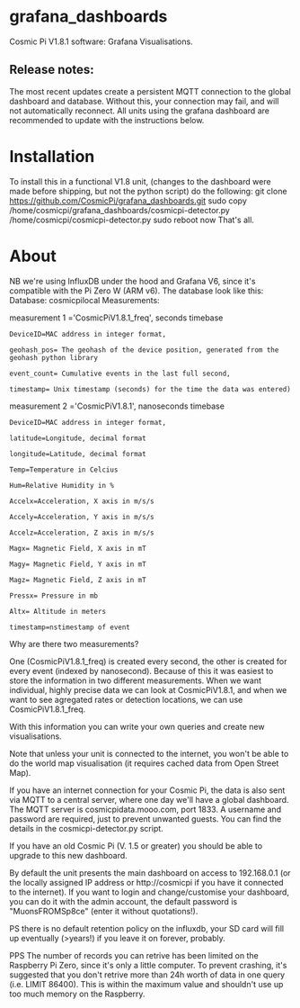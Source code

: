 # grafana_dashboards
Cosmic Pi V1.8.1 software: Grafana Visualisations.

## Release notes:
The most recent updates create a persistent MQTT connection to the global dashboard and database. Without this, your connection may fail, and will not automatically reconnect. All units using the grafana dashboard are recommended to update with the instructions below.

# Installation 
To install this in a functional V1.8 unit, (changes to the dashboard were made before shipping, but not the python script) do the following:
git clone https://github.com/CosmicPi/grafana_dashboards.git
sudo copy /home/cosmicpi/grafana_dashboards/cosmicpi-detector.py /home/cosmicpi/cosmicpi-detector.py
sudo reboot now
That's all. 

# About
NB we're using InfluxDB under the hood and Grafana V6, since it's compatible with the Pi Zero W (ARM v6).
The database look like this:
Database: cosmicpilocal
Measurements: 

  measurement 1 ='CosmicPiV1.8.1_freq', seconds timebase
  
    DeviceID=MAC address in integer format,
    
    geohash_pos= The geohash of the device position, generated from the geohash python library
    
    event_count= Cumulative events in the last full second,
    
    timestamp= Unix timestamp (seconds) for the time the data was entered)
    
  measurement 2 ='CosmicPiV1.8.1', nanoseconds timebase
  
    DeviceID=MAC address in integer format,
    
    latitude=Longitude, decimal format
    
    longitude=Latitude, decimal format
    
    Temp=Temperature in Celcius
    
    Hum=Relative Humidity in %
    
    Accelx=Acceleration, X axis in m/s/s
    
    Accely=Acceleration, Y axis in m/s/s
    
    Accelz=Acceleration, Z axis in m/s/s
    
    Magx= Magnetic Field, X axis in mT
    
    Magy= Magnetic Field, Y axis in mT
    
    Magz= Magnetic Field, Z axis in mT
    
    Pressx= Pressure in mb
    
    Altx= Altitude in meters
    
    timestamp=nstimestamp of event
    
Why are there two measurements?

One (CosmicPiV1.8.1_freq) is created every second, the other is created for every event (indexed by nanosecond). Because of this it was easiest to store the information in two different measurements. When we want individual, highly precise data we can look at CosmicPiV1.8.1, and when we want to see agregated rates or detection locations, we can use CosmicPiV1.8.1_freq.

With this information you can write your own queries and create new visualisations.

Note that unless your unit is connected to the internet, you won't be able to do the world map visualisation (it requires cached data from Open Street Map). 

If you have an internet connection for your Cosmic Pi, the data is also sent via MQTT to a central server, where one day we'll have a global dashboard. The MQTT server is cosmicpidata.mooo.com, port 1833. A username and password are required, just to prevent unwanted guests. You can find the details in the cosmicpi-detector.py script. 

If you have an old Cosmic Pi (V. 1.5 or greater) you should be able to upgrade to this new dashboard. 

By default the unit presents the main dashboard on access to 192.168.0.1 (or the locally assigned IP address or http://cosmicpi if you have it connected to the internet). If you want to login and change/customise your dashboard, you can do it with the admin account, the default password is "MuonsFROMSp8ce" (enter it without quotations!).
    
PS there is no default retention policy on the influxdb, your SD card will fill up eventually (>years!) if you leave it on forever, probably. 

PPS The number of records you can retrive has been limited on the Raspberry Pi Zero, since it's only a little computer. To prevent crashing, it's suggested that you don't retrive more than 24h worth of data in one query (i.e. LIMIT 86400). This is within the maximum value and shouldn't use up too much memory on the Raspberry. 
